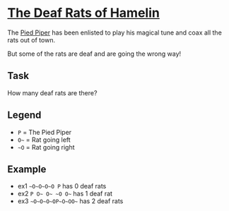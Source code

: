 # [The Deaf Rats of Hamelin](https://www.codewars.com/kata/the-deaf-rats-of-hamelin "https://www.codewars.com/kata/598106cb34e205e074000031")

The <a href="https://en.wikipedia.org/wiki/Pied_Piper_of_Hamelin">Pied Piper</a> has been enlisted to play his magical tune and coax all the rats out of town.

But some of the rats are deaf and are going the wrong way!

## Task

How many deaf rats are there?

## Legend

* ```P``` = The Pied Piper
* ```O~``` = Rat going left
* ```~O``` = Rat going right

## Example

* ex1 ```~O~O~O~O P``` has 0 deaf rats
* ex2 ```P O~ O~ ~O O~``` has 1 deaf rat
* ex3 ```~O~O~O~OP~O~OO~``` has 2 deaf rats